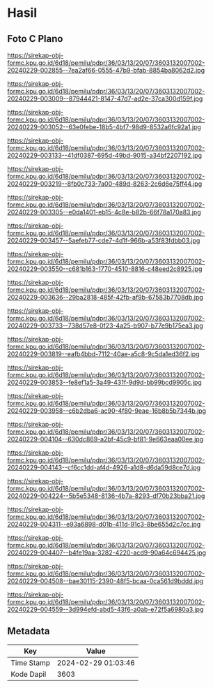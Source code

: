 # Hasil

## Foto C Plano

https://sirekap-obj-formc.kpu.go.id/6d18/pemilu/pdpr/36/03/13/20/07/3603132007002-20240229-002855--7ea2af66-0555-47b9-bfab-8854ba8062d2.jpg

https://sirekap-obj-formc.kpu.go.id/6d18/pemilu/pdpr/36/03/13/20/07/3603132007002-20240229-003009--87944421-8147-47d7-ad2e-37ca300d159f.jpg

https://sirekap-obj-formc.kpu.go.id/6d18/pemilu/pdpr/36/03/13/20/07/3603132007002-20240229-003052--63e0febe-18b5-4bf7-98d9-8532a6fc92a1.jpg

https://sirekap-obj-formc.kpu.go.id/6d18/pemilu/pdpr/36/03/13/20/07/3603132007002-20240229-003133--41df0387-695d-49bd-9015-a34bf2207192.jpg

https://sirekap-obj-formc.kpu.go.id/6d18/pemilu/pdpr/36/03/13/20/07/3603132007002-20240229-003219--8fb0c733-7a00-489d-8263-2c6d6e75ff44.jpg

https://sirekap-obj-formc.kpu.go.id/6d18/pemilu/pdpr/36/03/13/20/07/3603132007002-20240229-003305--e0da1401-eb15-4c8e-b82b-66f78a170a83.jpg

https://sirekap-obj-formc.kpu.go.id/6d18/pemilu/pdpr/36/03/13/20/07/3603132007002-20240229-003457--5aefeb77-cde7-4d1f-966b-a53f83fdbb03.jpg

https://sirekap-obj-formc.kpu.go.id/6d18/pemilu/pdpr/36/03/13/20/07/3603132007002-20240229-003550--c681b163-1770-4510-8816-c48eed2c8925.jpg

https://sirekap-obj-formc.kpu.go.id/6d18/pemilu/pdpr/36/03/13/20/07/3603132007002-20240229-003636--29ba2818-485f-42fb-af9b-67583b7708db.jpg

https://sirekap-obj-formc.kpu.go.id/6d18/pemilu/pdpr/36/03/13/20/07/3603132007002-20240229-003733--738d57e8-0f23-4a25-b907-b77e9b175ea3.jpg

https://sirekap-obj-formc.kpu.go.id/6d18/pemilu/pdpr/36/03/13/20/07/3603132007002-20240229-003819--eafb4bbd-7112-40ae-a5c8-9c5da1ed36f2.jpg

https://sirekap-obj-formc.kpu.go.id/6d18/pemilu/pdpr/36/03/13/20/07/3603132007002-20240229-003853--fe8ef1a5-3a49-431f-9d9d-bb99bcd9905c.jpg

https://sirekap-obj-formc.kpu.go.id/6d18/pemilu/pdpr/36/03/13/20/07/3603132007002-20240229-003958--c6b2dba6-ac90-4f80-9eae-16b8b5b7344b.jpg

https://sirekap-obj-formc.kpu.go.id/6d18/pemilu/pdpr/36/03/13/20/07/3603132007002-20240229-004104--630dc869-a2bf-45c9-bf81-9e663eaa00ee.jpg

https://sirekap-obj-formc.kpu.go.id/6d18/pemilu/pdpr/36/03/13/20/07/3603132007002-20240229-004143--cf6cc1dd-af4d-4926-a1d8-d6da59d8ce7d.jpg

https://sirekap-obj-formc.kpu.go.id/6d18/pemilu/pdpr/36/03/13/20/07/3603132007002-20240229-004224--5b5e5348-8136-4b7a-8293-df70b23bba21.jpg

https://sirekap-obj-formc.kpu.go.id/6d18/pemilu/pdpr/36/03/13/20/07/3603132007002-20240229-004311--e93a6898-d01b-411d-91c3-8be655d2c7cc.jpg

https://sirekap-obj-formc.kpu.go.id/6d18/pemilu/pdpr/36/03/13/20/07/3603132007002-20240229-004407--b4fe19aa-3282-4220-acd9-90a64c694425.jpg

https://sirekap-obj-formc.kpu.go.id/6d18/pemilu/pdpr/36/03/13/20/07/3603132007002-20240229-004508--bae30115-2390-48f5-bcaa-0ca561d9bddd.jpg

https://sirekap-obj-formc.kpu.go.id/6d18/pemilu/pdpr/36/03/13/20/07/3603132007002-20240229-004559--3d994efd-abd5-43f6-a0ab-e72f5a6980a3.jpg


## Metadata

| Key        | Value               |
| ---------- | ------------------- |
| Time Stamp | 2024-02-29 01:03:46 |
| Kode Dapil | 3603                |



